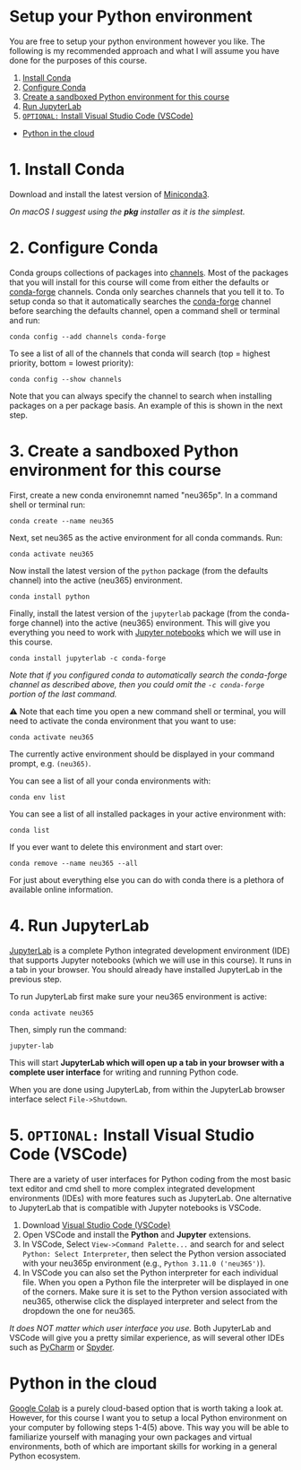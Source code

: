 # Setup your Python environment
You are free to setup your python environment however you like. The following is my recommended approach and what I will assume you have done for the purposes of this course.

1. [Install Conda](#1-install-conda)
2. [Configure Conda](#2-configure-conda)
3. [Create a sandboxed Python environment for this course](#3-create-a-sandboxed-python-environment-for-this-course)
4. [Run JupyterLab](#4-run-jupyterlab)
5. [`OPTIONAL:` Install Visual Studio Code (VSCode)](#5-optional-install-visual-studio-code-vscode)
- [Python in the cloud](#python-in-the-cloud)

# 1. Install Conda
Download and install the latest version of [Miniconda3](https://docs.conda.io/en/latest/miniconda.html).

*On macOS I suggest using the **pkg** installer as it is the simplest.*

# 2. Configure Conda
Conda groups collections of packages into [channels](https://docs.conda.io/projects/conda/en/latest/user-guide/concepts/channels.html). Most of the packages that you will install for this course will come from either the defaults or [conda-forge](https://conda-forge.org/docs/user/introduction.html) channels. Conda only searches channels that you tell it to. To setup conda so that it automatically searches the [conda-forge](https://conda-forge.org/docs/user/introduction.html) channel before searching the defaults channel, open a command shell or terminal and run:
```
conda config --add channels conda-forge
```
To see a list of all of the channels that conda will search (top = highest priority, bottom = lowest priority):
```
conda config --show channels
```
Note that you can always specify the channel to search when installing packages on a per package basis. An example of this is shown in the next step.

# 3. Create a sandboxed Python environment for this course
First, create a new conda environemnt named "neu365p". In a command shell or terminal run:
```
conda create --name neu365
```
Next, set neu365 as the active environment for all conda commands. Run:
```
conda activate neu365
```
Now install the latest version of the `python` package (from the defaults channel) into the active (neu365) environment.
```
conda install python
```
Finally, install the latest version of the `jupyterlab` package (from the conda-forge channel) into the active (neu365) environment. This will give you everything you need to work with [Jupyter notebooks](https://jupyter.org) which we will use in this course.
```
conda install jupyterlab -c conda-forge
```
*Note that if you configured conda to automatically search the conda-forge channel as described above, then you could omit the `-c conda-forge` portion of the last command.*

⚠️ Note that each time you open a new command shell or terminal, you will need to activate the conda environment that you want to use:
```
conda activate neu365
```
The currently active environment should be displayed in your command prompt, e.g. `(neu365)`.

You can see a list of all your conda environments with:
```
conda env list
```
You can see a list of all installed packages in your active environment with:
```
conda list
```
If you ever want to delete this environment and start over:
```
conda remove --name neu365 --all
```
For just about everything else you can do with conda there is a plethora of available online information.

# 4. Run JupyterLab
[JupyterLab](https://jupyter.org) is a complete Python integrated development environment (IDE) that supports Jupyter notebooks (which we will use in this course). It runs in a tab in your browser. You should already have installed JupyterLab in the previous step.

To run JupyterLab first make sure your neu365 environment is active:
```
conda activate neu365
```
Then, simply run the command:
```
jupyter-lab
```
This will start **JupyterLab which will open up a tab in your browser with a complete user interface** for writing and running Python code.

When you are done using JupyterLab, from within the JupyterLab browser interface select `File->Shutdown`.

# 5. `OPTIONAL:` Install Visual Studio Code (VSCode)
There are a variety of user interfaces for Python coding from the most basic text editor and cmd shell to more complex integrated development environments (IDEs) with more features such as JupyterLab. One alternative to JupyterLab that is compatible with Jupyter notebooks is VSCode.
1. Download [Visual Studio Code (VSCode)](https://code.visualstudio.com/)
2. Open VSCode and install the **Python** and **Jupyter** extensions.
3. In VSCode, Select `View->Command Palette...` and search for and select `Python: Select Interpreter`, then select the Python version associated with your neu365p environment (e.g., `Python 3.11.0 ('neu365')`).
4. In VSCode you can also set the Python interpreter for each individual file. When you open a Python file the interpreter will be displayed in one of the corners. Make sure it is set to the Python version associated with neu365, otherwise click the displayed interpreter and select from the dropdown the one for neu365.

*It does NOT matter which user interface you use.* Both JupyterLab and VSCode will give you a pretty similar experience, as will several other IDEs such as [PyCharm](https://www.jetbrains.com/pycharm/) or [Spyder](https://www.spyder-ide.org).

# Python in the cloud
[Google Colab](https://colab.research.google.com) is a purely cloud-based option that is worth taking a look at. However, for this course I want you to setup a local Python environment on your computer by following steps 1-4(5) above. This way you will be able to familiarize yourself with managing your own packages and virtual environments, both of which are important skills for working in a general Python ecosystem.
